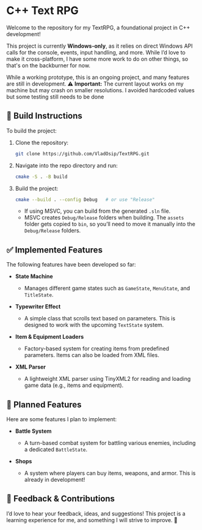 # C++ Text RPG  

Welcome to the repository for my TextRPG, a foundational project in C++ development!  

This project is currently **Windows-only**, as it relies on direct Windows API calls for the console, events, input handling, and more. While I’d love to make it cross-platform, I have some more work to do on other things, so that's on the backburner for now.

While a working prototype, this is an ongoing project, and many features are still in development.
⚠ **Important:** The current layout works on my machine but may crash on smaller resolutions. I avoided hardcoded values but some testing still needs to be done 

## 🔧 Build Instructions  
To build the project:  
1. Clone the repository:  
   ```sh
   git clone https://github.com/VladOsip/TextRPG.git
   ```  
2. Navigate into the repo directory and run:  
   ```sh
   cmake -S . -B build
   ```  
3. Build the project:  
   ```sh
   cmake --build . --config Debug   # or use "Release"
   ```  
   - If using MSVC, you can build from the generated `.sln` file.  
   - MSVC creates `Debug/Release` folders when building. The `assets` folder gets copied to `bin`, so you’ll need to move it manually into the `Debug/Release` folders.  

## ✅ Implemented Features  
The following features have been developed so far:  

- **State Machine**  
  - Manages different game states such as `GameState`, `MenuState`, and `TitleState`.  

- **Typewriter Effect**  
  - A simple class that scrolls text based on parameters. This is designed to work with the upcoming `TextState` system.  

- **Item & Equipment Loaders**  
  - Factory-based system for creating items from predefined parameters. Items can also be loaded from XML files.  

- **XML Parser**  
  - A lightweight XML parser using TinyXML2 for reading and loading game data (e.g., items and equipment).  

## 🚀 Planned Features  
Here are some features I plan to implement:  

- **Battle System**  
  - A turn-based combat system for battling various enemies, including a dedicated `BattleState`.  

- **Shops**  
  - A system where players can buy items, weapons, and armor. This is already in development!  

## 💬 Feedback & Contributions  
I’d love to hear your feedback, ideas, and suggestions! This project is a learning experience for me, and something I will strive to improve. 🚀  

